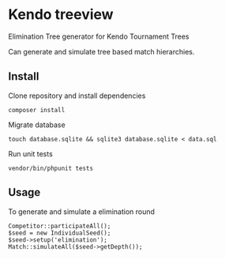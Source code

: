 # Kendo treeview
Elimination Tree generator for Kendo Tournament Trees

Can generate and simulate tree based match hierarchies.

## Install

Clone repository and install dependencies
```
composer install
```
Migrate database
```
touch database.sqlite && sqlite3 database.sqlite < data.sql
```

Run unit tests
```
vendor/bin/phpunit tests
```

## Usage

To generate and simulate a elimination round 
```
Competitor::participateAll();
$seed = new IndividualSeed();
$seed->setup('elimination');
Match::simulateAll($seed->getDepth());
```
